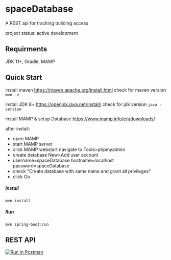 # spaceDatabase
A  REST api for tracking building access

project status: active development
## Requirments
JDK 11+, Gradle, MAMP

## Quick Start
install maven https://maven.apache.org/install.html
check for maven version
```mvn -v```

install JDK 8+ https://openjdk.java.net/install/
check for jdk version
```java -version```

install MAMP & setup Database https://www.mamp.info/en/downloads/

after install:
- open MAMP
- start MAMP server
- click MAMP webstart navigate to Tools>phpmyadmin
- create database New>Add user account
- username=spaceDatabase hostname=localhost password=spaceDatabase
- check "Create database with same name and grant all privileges"
- click Go

##### Install
```mvn install```
##### Run
```mvn spring-boot:run``` 
## REST API 
[![Run in Postman](https://run.pstmn.io/button.svg)](https://app.getpostman.com/run-collection/a05ab87ebb364ace1eff)